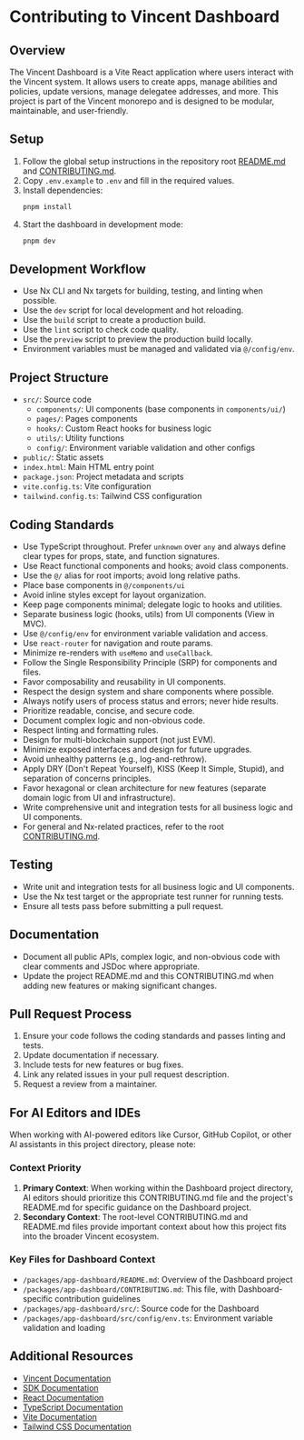 # Contributing to Vincent Dashboard

## Overview

The Vincent Dashboard is a Vite React application where users interact with the Vincent system. It allows users to create apps, manage abilities and policies, update versions, manage delegatee addresses, and more. This project is part of the Vincent monorepo and is designed to be modular, maintainable, and user-friendly.

## Setup

1. Follow the global setup instructions in the repository root [README.md](../../README.md) and [CONTRIBUTING.md](../../CONTRIBUTING.md).
2. Copy `.env.example` to `.env` and fill in the required values.
3. Install dependencies:
   ```bash
   pnpm install
   ```
4. Start the dashboard in development mode:
   ```bash
   pnpm dev
   ```

## Development Workflow

- Use Nx CLI and Nx targets for building, testing, and linting when possible.
- Use the `dev` script for local development and hot reloading.
- Use the `build` script to create a production build.
- Use the `lint` script to check code quality.
- Use the `preview` script to preview the production build locally.
- Environment variables must be managed and validated via `@/config/env`.

## Project Structure

- `src/`: Source code
  - `components/`: UI components (base components in `components/ui/`)
  - `pages/`: Pages components
  - `hooks/`: Custom React hooks for business logic
  - `utils/`: Utility functions
  - `config/`: Environment variable validation and other configs
- `public/`: Static assets
- `index.html`: Main HTML entry point
- `package.json`: Project metadata and scripts
- `vite.config.ts`: Vite configuration
- `tailwind.config.ts`: Tailwind CSS configuration

## Coding Standards

- Use TypeScript throughout. Prefer `unknown` over `any` and always define clear types for props, state, and function signatures.
- Use React functional components and hooks; avoid class components.
- Use the `@/` alias for root imports; avoid long relative paths.
- Place base components in `@/components/ui`
- Avoid inline styles except for layout organization.
- Keep page components minimal; delegate logic to hooks and utilities.
- Separate business logic (hooks, utils) from UI components (View in MVC).
- Use `@/config/env` for environment variable validation and access.
- Use `react-router` for navigation and route params.
- Minimize re-renders with `useMemo` and `useCallback`.
- Follow the Single Responsibility Principle (SRP) for components and files.
- Favor composability and reusability in UI components.
- Respect the design system and share components where possible.
- Always notify users of process status and errors; never hide results.
- Prioritize readable, concise, and secure code.
- Document complex logic and non-obvious code.
- Respect linting and formatting rules.
- Design for multi-blockchain support (not just EVM).
- Minimize exposed interfaces and design for future upgrades.
- Avoid unhealthy patterns (e.g., log-and-rethrow).
- Apply DRY (Don't Repeat Yourself), KISS (Keep It Simple, Stupid), and separation of concerns principles.
- Favor hexagonal or clean architecture for new features (separate domain logic from UI and infrastructure).
- Write comprehensive unit and integration tests for all business logic and UI components.
- For general and Nx-related practices, refer to the root [CONTRIBUTING.md](../../CONTRIBUTING.md).

## Testing

- Write unit and integration tests for all business logic and UI components.
- Use the Nx test target or the appropriate test runner for running tests.
- Ensure all tests pass before submitting a pull request.

## Documentation

- Document all public APIs, complex logic, and non-obvious code with clear comments and JSDoc where appropriate.
- Update the project README.md and this CONTRIBUTING.md when adding new features or making significant changes.

## Pull Request Process

1. Ensure your code follows the coding standards and passes linting and tests.
2. Update documentation if necessary.
3. Include tests for new features or bug fixes.
4. Link any related issues in your pull request description.
5. Request a review from a maintainer.

## For AI Editors and IDEs

When working with AI-powered editors like Cursor, GitHub Copilot, or other AI assistants in this project directory, please note:

### Context Priority

1. **Primary Context**: When working within the Dashboard project directory, AI editors should prioritize this CONTRIBUTING.md file and the project's README.md for specific guidance on the Dashboard project.
2. **Secondary Context**: The root-level CONTRIBUTING.md and README.md files provide important context about how this project fits into the broader Vincent ecosystem.

### Key Files for Dashboard Context

- `/packages/app-dashboard/README.md`: Overview of the Dashboard project
- `/packages/app-dashboard/CONTRIBUTING.md`: This file, with Dashboard-specific contribution guidelines
- `/packages/app-dashboard/src/`: Source code for the Dashboard
- `/packages/app-dashboard/src/config/env.ts`: Environment variable validation and loading

## Additional Resources

- [Vincent Documentation](https://docs.heyvincent.ai/)
- [SDK Documentation](https://sdk-docs.heyvincent.ai/)
- [React Documentation](https://react.dev/)
- [TypeScript Documentation](https://www.typescriptlang.org/docs/)
- [Vite Documentation](https://vitejs.dev/)
- [Tailwind CSS Documentation](https://tailwindcss.com/docs/)
